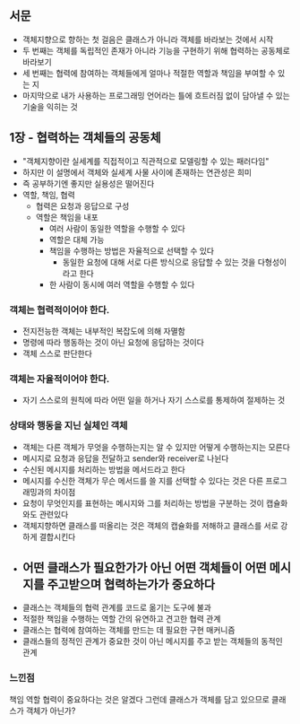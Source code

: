 ## 서문
+ 객체지향으로 향하는 첫 걸음은 클래스가 아니라 객체를 바라보는 것에서 시작
+ 두 번째는 객체를 독립적인 존재가 아니라 기능을 구현하기 위해 협력하는 공동체로 바라보기
+ 세 번째는 협력에 참여하는 객체들에게 얼마나 적절한 역할과 책임을 부여할 수 있는 지
+ 마지막으로 내가 사용하는 프로그래밍 언어라는 틀에 흐트러짐 없이 담아낼 수 있는 기술을 익히는 것

## 1장 - 협력하는 객체들의 공동체
+ "객체지향이란 실세계를 직접적이고 직관적으로 모델링할 수 있는 패러다임"
+ 하지만 이 설명에서 객체와 실세계 사물 사이에 존재하는 연관성은 희미
+ 즉 공부하기엔 좋지만 실용성은 떨어진다
+ 역할, 책임, 협력
    + 협력은 요청과 응답으로 구성
    + 역할은 책임을 내포
      + 여러 사람이 동일한 역할을 수행할 수 있다
      + 역할은 대체 가능
      + 책임을 수행하는 방법은 자율적으로 선택할 수 있다
        + 동일한 요청에 대해 서로 다른 방식으로 응답할 수 있는 것을 다형성이라고 한다
      + 한 사람이 동시에 여러 역할을 수행할 수 있다

### 객체는 협력적이어야 한다.
+ 전지전능한 객체는 내부적인 복잡도에 의해 자멸함
+ 명령에 따라 행동하는 것이 아닌 요청에 응답하는 것이다
+ 객체 스스로 판단한다
### 객체는 자율적이어야 한다.
+ 자기 스스로의 원칙에 따라 어떤 일을 하거나 자기 스스로를 통제하여 절제하는 것
### 상태와 행동을 지닌 실체인 객체
+ 객체는 다른 객체가 무엇을 수행하는지는 알 수 있지만 어떻게 수행하는지는 모른다
+ 메시지로 요청과 응답을 전달하고 sender와 receiver로 나뉜다
+ 수신된 메시지를 처리하는 방법을 메서드라고 한다
+ 메시지를 수신한 객체가 무슨 메서드를 쓸 지를 선택할 수 있다는 것은 다른 프로그래밍과의 차이점
+ 요청이 무엇인지를 표현하는 메시지와 그를 처리하는 방법을 구분하는 것이 캡슐화와도 관련있다
+ 객체지향하면 클래스를 떠올리는 것은 객체의 캡슐화를 저해하고 클래스를 서로 강하게 결합시킨다
+ ## 어떤 클래스가 필요한가가 아닌 어떤 객체들이 어떤 메시지를 주고받으며 협력하는가가 중요하다
+ 클래스는 객체들의 협력 관계를 코드로 옮기는 도구에 불과
+ 적절한 책임을 수행하는 역할 간의 유연하고 견고한 협력 관계
+ 클래스는 협력에 참여하는 객체를 만드는 데 필요한 구현 매커니즘
+ 클래스들의 정적인 관계가 중요한 것이 아닌 메시지를 주고 받는 객체들의 동적인 관계

### 느낀점
책임 역할 협력이 중요하다는 것은 알겠다
그런데 클래스가 객체를 담고 있으므로
클래스가 객체가 아닌가?
